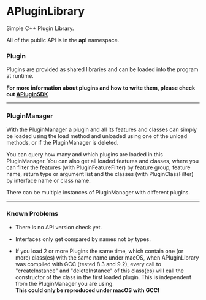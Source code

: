# APluginLibrary
Simple C++ Plugin Library.

All of the public API is in the **apl** namespace.

### <a name="Plugin">Plugin</a>
Plugins are provided as shared libraries and can be loaded into the program at runtime.

**For more information about plugins and how to write them, please check out
[APluginSDK](https://github.com/Alex2804/APluginSDK)**

---
### <a name="PluginManager">PluginManager</a>
With the PluginManager a plugin and all its features and classes can simply be loaded using the load method and
unloaded using one of the unload methods, or if the PluginManager is deleted.

You can query how many and which plugins are loaded in this PluginManager.
You can also get all loaded features and classes, where you can filter the features (with PluginFeatureFilter)
by feature group, feature name, return type or argument list and the classes (with PluginClassFilter)
by interface name or class name.

There can be multiple instances of PluginManager with different plugins.

---
### <a name="Known_Problems">Known Problems</a>

- There is no API version check yet.

- Interfaces only get compared by names not by types.

- If you load 2 or more Plugins the same time, which contain one (or more) class(es) with the same name under macOS, when
  APluginLibrary was compiled with GCC (tested 8.3 and 9.2), every call to "createInstance" and "deleteInstance"
  of this class(es) will call the constructor of the class in the first loaded plugin. This is independent from the
  PluginManager you are using.  
  **This could only be reproduced under macOS with GCC!**

